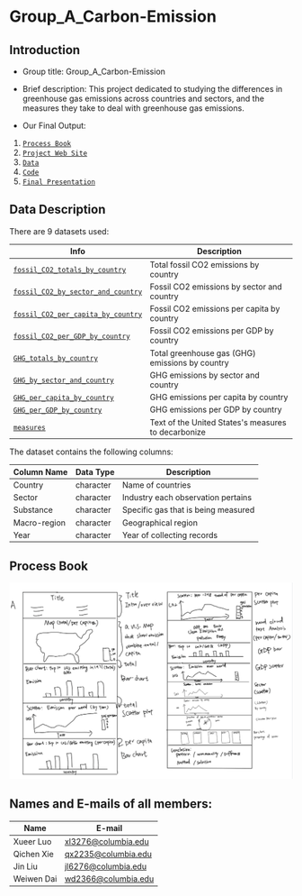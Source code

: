# Group_A_Carbon-Emission

## Introduction

- Group title: Group_A_Carbon-Emission

- Brief description: This project dedicated to studying the differences in greenhouse gas emissions across countries and sectors, and the measures they take to deal with greenhouse gas emissions.

- Our Final Output:
1. [`Process Book`](https://github.com/QMSS-G5063-2023/Group_A_Carbon-Emission/blob/main/ProcessBook/ProcessBook_GroupA.png)
2. [`Project Web Site`](https://groupa-carbon-emission.shinyapps.io/Final_Project_GroupA/)
3. [`Data`](https://github.com/QMSS-G5063-2023/Group_A_Carbon-Emission/tree/main/data)
4. [`Code`](https://github.com/QMSS-G5063-2023/Group_A_Carbon-Emission/blob/main/code%20and%20website/Final%20Project%20Code_GroupA.Rmd)
5. [`Final Presentation`](https://www.youtube.com/watch?v=xPGmCCfHj_Y)

## Data Description
There are 9 datasets used:

| Info                  | Description |
|-------------------------------|-------------|
| [`fossil_CO2_totals_by_country`](https://github.com/QMSS-G5063-2023/Group_A_Carbon-Emission/blob/main/data/CO2_totals.csv) | Total fossil CO2 emissions by country |
| [`fossil_CO2_by_sector_and_country`](https://github.com/QMSS-G5063-2023/Group_A_Carbon-Emission/blob/main/data/CO2_sector.csv) | Fossil CO2 emissions by sector and country |
| [`fossil_CO2_per_capita_by_country`](https://github.com/QMSS-G5063-2023/Group_A_Carbon-Emission/blob/main/data/CO2_capita_country.csv) | Fossil CO2 emissions per capita by country |
| [`fossil_CO2_per_GDP_by_country`](https://github.com/QMSS-G5063-2023/Group_A_Carbon-Emission/blob/main/data/CO2_GDP_country.csv) | Fossil CO2 emissions per GDP by country |
| [`GHG_totals_by_country`](https://github.com/QMSS-G5063-2023/Group_A_Carbon-Emission/blob/main/data/GHG_totals.csv) | Total greenhouse gas (GHG) emissions by country |
| [`GHG_by_sector_and_country`](https://github.com/QMSS-G5063-2023/Group_A_Carbon-Emission/blob/main/data/GHG_sector.csv) | GHG emissions by sector and country |
| [`GHG_per_capita_by_country`](https://github.com/QMSS-G5063-2023/Group_A_Carbon-Emission/blob/main/data/GHG_capita_country.csv) | GHG emissions per capita by country |
| [`GHG_per_GDP_by_country`](https://github.com/QMSS-G5063-2023/Group_A_Carbon-Emission/blob/main/data/GHG_GDP_country.csv) | GHG emissions per GDP by country |
| [`measures`](https://github.com/QMSS-G5063-2023/Group_A_Carbon-Emission/blob/main/data/measures.docx) | Text of the United States's measures to decarbonize |

The dataset contains the following columns:

| Column Name | Data Type | Description |
|-------------|-----------|-------------|
| Country     | character | Name of countries |
| Sector      | character | Industry each observation pertains |
| Substance   | character | Specific gas that is being measured |
| Macro-region| character | Geographical region |
| Year        | character | Year of collecting records |

## Process Book
![Process Book](ProcessBook/ProcessBook_GroupA.png)

## Names and E-mails of all members: 

|  Name   | E-mail  |
|  ---   | ---  |
|  Xueer Luo   | xl3276@columbia.edu  |
|  Qichen Xie  | qx2235@columbia.edu  |
| Jin Liu  | jl6276@columbia.edu |
| Weiwen Dai | wd2366@columbia.edu |

